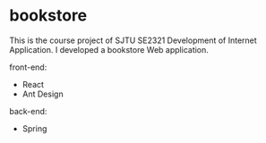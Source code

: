 # bookstore

This is the course project of SJTU SE2321 Development of Internet Application. I developed a bookstore Web application.

front-end: 
* React
* Ant Design

back-end:

* Spring
